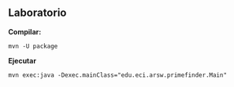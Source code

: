 ## Laboratorio
**Compilar:**
~~~
mvn -U package
~~~
**Ejecutar**
~~~
mvn exec:java -Dexec.mainClass="edu.eci.arsw.primefinder.Main"
~~~

